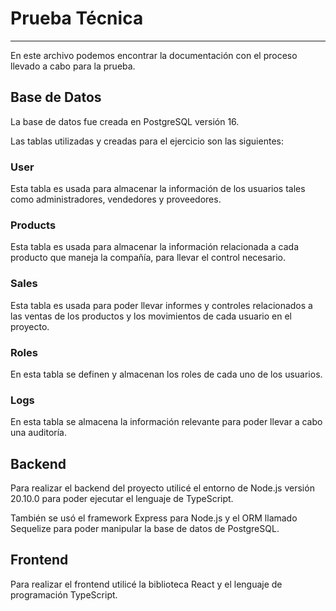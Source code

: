 # Prueba Técnica
***
En este archivo podemos encontrar la documentación con el proceso llevado a cabo para la prueba.
## Base de Datos
La base de datos fue creada en PostgreSQL versión 16.

Las tablas utilizadas y creadas para el ejercicio son las siguientes:

### User
Esta tabla es usada para almacenar la información de los usuarios tales como administradores, vendedores y proveedores.
### Products
Esta tabla es usada para almacenar la información relacionada a cada producto que maneja la compañía, para llevar el control necesario.
### Sales
Esta tabla es usada para poder llevar informes y controles relacionados a las ventas de los productos y los movimientos de cada usuario en el proyecto.
### Roles
En esta tabla se definen y almacenan los roles de cada uno de los usuarios.
### Logs
En esta tabla se almacena la información relevante para poder llevar a cabo una auditoría.
## Backend
Para realizar el backend del proyecto utilicé el entorno de Node.js versión 20.10.0 para poder ejecutar el lenguaje de TypeScript.

También se usó el framework Express para Node.js y el ORM llamado Sequelize para poder manipular la base de datos de PostgreSQL.
## Frontend
Para realizar el frontend utilicé la biblioteca React y el lenguaje de programación TypeScript.
